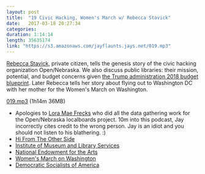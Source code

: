 ```yaml
---
layout: post
title:  "19 Civic Hacking, Women's March w/ Rebecca Stavick"
date:   2017-03-18 20:27:34
categories: 
duration: 1:14:14
length: 35635174
link: "https://s3.amazonaws.com/jayflaunts.jays.net/019.mp3"
---
```


<a href="https://twitter.com/RebeccaStavick">Rebecca Stavick</a>, private citizen, tells the genesis story of the civic hacking 
organization Open/Nebraska.
We also discuss public libraries: their mission, potential, and budget concerns given 
<a href="http://www.theverge.com/2017/3/16/14948108/trump-nea-neh-budget-cuts-proposal-arts-funding-effects">the Trump 
administration 2018 budget blueprint</a>. 
Later Rebecca tells her story about flying out to Washington DC with her mother
for the Women's March on Washington.

<a href="{{site.storage_url}}/019.mp3" target="_blank">019.mp3</a> (1h14m 36MB) 

* Apologies to [Lora Mae Frecks](https://www.unomaha.edu/college-of-public-affairs-and-community-service/public-administration/academics/doctoral-student-profiles/lora-mae-frecks.php) who did all the data gathering work for the Open/Nebraska localboards project. 10m into this podcast, Jay incorrectly cites credit to the wrong person. Jay is an idiot and you should not listen to his blathering. :) 
* <a href="https://www.hifromtheotherside.com/">Hi From The Other Side</a>
* <a href="https://www.imls.gov/">Institute of Museum and Library Services</a>
* <a href="https://www.arts.gov/">National Endowment for the Arts</a>
* <a href="https://www.womensmarch.com/">Women's March on Washington</a>
* <a href="http://www.dsausa.org/">Democratic Socialists of America</a>



